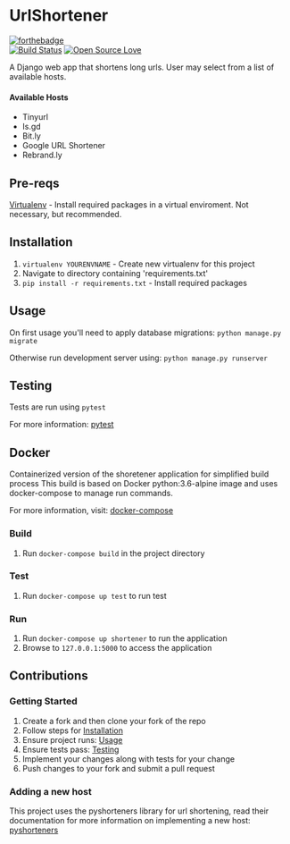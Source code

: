 # UrlShortener 
[![forthebadge](http://forthebadge.com/badges/built-with-swag.svg)](http://forthebadge.com)     
[![Build Status](https://travis-ci.org/p53ud0k0d3/UrlShortener.svg?branch=master)](https://travis-ci.org/p53ud0k0d3/UrlShortener)     [![Open Source Love](https://badges.frapsoft.com/os/v1/open-source.svg?v=102)](https://github.com/ellerbrock/open-source-badge/)

A Django web app that shortens long urls. User may select from a list of available hosts. 

#### Available Hosts
- Tinyurl
- Is.gd
- Bit.ly
- Google URL Shortener
- Rebrand.ly

## Pre-reqs

[Virtualenv](https://virtualenv.pypa.io/en/stable/) - Install required packages in a virtual enviroment. Not necessary, but recommended. 

## Installation

1. `virtualenv YOURENVNAME` - Create new virtualenv for this project
2. Navigate to directory containing 'requirements.txt'
3. `pip install -r requirements.txt` - Install required packages

## Usage


On first usage you'll need to apply database migrations: `python manage.py migrate`

Otherwise run development server using: `python manage.py runserver`

## Testing

Tests are run using `pytest`

For more information: [pytest](https://docs.pytest.org/en/latest/contents.html)

## Docker

Containerized version of the shoretener application for simplified build process
This build is based on Docker python:3.6-alpine image and uses docker-compose to manage run commands. 



For more information, visit: [docker-compose](https://docs.docker.com/compose/overview/)



### Build
1. Run `docker-compose build` in the project directory



### Test
1. Run `docker-compose up test` to run test

### Run
1. Run `docker-compose up shortener` to run the application
2. Browse to `127.0.0.1:5000` to access the application


## Contributions
### Getting Started
1. Create a fork and then clone your fork of the repo
2. Follow steps for [Installation](#installation)
3. Ensure project runs: [Usage](#usage)
4. Ensure tests pass: [Testing](#testing)
5. Implement your changes along with tests for your change
6. Push changes to your fork and submit a pull request


### Adding a new host
This project uses the pyshorteners library for url shortening, read their documentation for more information on implementing a new host: [pyshorteners](http://www.ellison.rocks/pyshorteners/)
